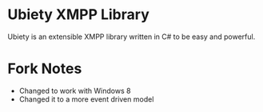 Ubiety XMPP Library
===================

Ubiety is an extensible XMPP library written in C# to be easy and powerful.

Fork Notes
===================

* Changed to work with Windows 8 
* Changed it to a more event driven model 


